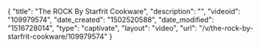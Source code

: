 {
    "title": "The ROCK By Starfrit Cookware",
    "description": "",
    "videoid": "109979574",
    "date_created": "1502520588",
    "date_modified": "1516728014",
    "type": "captivate",
    "layout": "video",
    "url": "\/v\/the-rock-by-starfrit-cookware\/109979574"
}